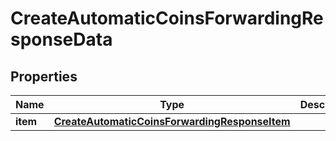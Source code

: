 

# CreateAutomaticCoinsForwardingResponseData


## Properties

Name | Type | Description | Notes
------------ | ------------- | ------------- | -------------
**item** | [**CreateAutomaticCoinsForwardingResponseItem**](CreateAutomaticCoinsForwardingResponseItem.md) |  | 



